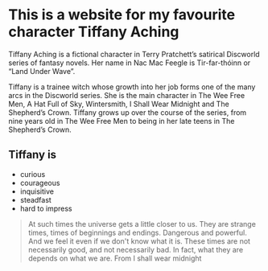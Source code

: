 # This is a website for my favourite character Tiffany Aching 

Tiffany Aching is a fictional character in Terry Pratchett’s satirical Discworld series of fantasy novels. 
Her name in Nac Mac Feegle is Tir-far-thóinn or “Land Under Wave”.

Tiffany is a trainee witch whose growth into her job forms one of the many arcs in the Discworld series. 
She is the main character in The Wee Free Men, A Hat Full of Sky, Wintersmith, I Shall Wear Midnight and 
The Shepherd’s Crown. Tiffany grows up over the course of the series, from nine years old in The Wee Free Men 
to being in her late teens in The Shepherd’s Crown.

## Tiffany is

* curious
* courageous
* inquisitive
* steadfast
* hard to impress

> At such times the universe gets a little closer to us. 
> They are strange times, times of beginnings and endings. 
> Dangerous and powerful. And we feel it even if we don't know what it is. 
> These times are not necessarily good, and not necessarily bad. 
> In fact, what they are depends on what we are. 
From I shall wear midnight